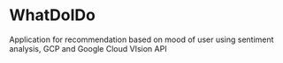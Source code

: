 # WhatDoIDo
Application for recommendation based on mood of user using sentiment analysis, GCP and Google Cloud VIsion API
